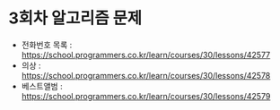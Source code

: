 # 3회차 알고리즘 문제
- 전화번호 목록 : https://school.programmers.co.kr/learn/courses/30/lessons/42577
- 의상 : https://school.programmers.co.kr/learn/courses/30/lessons/42578
- 베스트앨범 : https://school.programmers.co.kr/learn/courses/30/lessons/42579